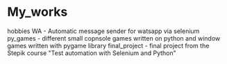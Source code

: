 # My_works
hobbies
WA - Automatic message sender for watsapp via selenium
py_games - different small copnsole games written on python and window games written with pygame library
final_project - final project from the Stepik course "Test automation with Selenium and Python"
